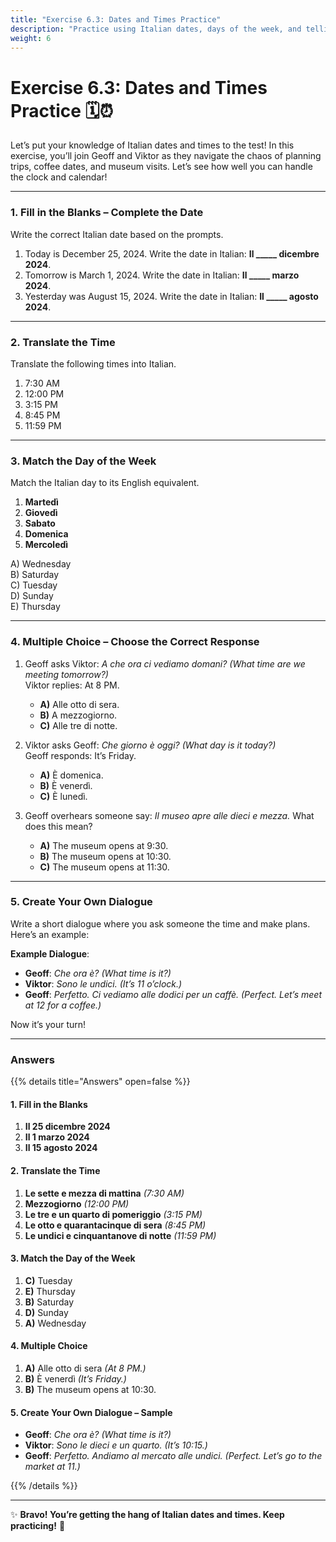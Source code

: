 ```yaml
---
title: "Exercise 6.3: Dates and Times Practice"
description: "Practice using Italian dates, days of the week, and telling time with fun scenarios."
weight: 6
---
```


# Exercise 6.3: Dates and Times Practice 🗓️⏰  

Let’s put your knowledge of Italian dates and times to the test! In this exercise, you’ll join Geoff and Viktor as they navigate the chaos of planning trips, coffee dates, and museum visits. Let’s see how well you can handle the clock and calendar!

---

### 1. Fill in the Blanks – Complete the Date  

Write the correct Italian date based on the prompts.  

1. Today is December 25, 2024. Write the date in Italian: **Il _____ dicembre 2024**.  
2. Tomorrow is March 1, 2024. Write the date in Italian: **Il _____ marzo 2024**.  
3. Yesterday was August 15, 2024. Write the date in Italian: **Il _____ agosto 2024**.  

---

### 2. Translate the Time  

Translate the following times into Italian.  

1. 7:30 AM  
2. 12:00 PM  
3. 3:15 PM  
4. 8:45 PM  
5. 11:59 PM  

---

### 3. Match the Day of the Week  

Match the Italian day to its English equivalent.  

1. **Martedì**  
2. **Giovedì**  
3. **Sabato**  
4. **Domenica**  
5. **Mercoledì**  

A) Wednesday  
B) Saturday  
C) Tuesday  
D) Sunday  
E) Thursday  

---

### 4. Multiple Choice – Choose the Correct Response  

1. Geoff asks Viktor: *A che ora ci vediamo domani?* *(What time are we meeting tomorrow?)*  
   Viktor replies: At 8 PM.
   - **A)** Alle otto di sera.
   - **B)** A mezzogiorno.
   - **C)** Alle tre di notte.

2. Viktor asks Geoff: *Che giorno è oggi?* *(What day is it today?)*  
   Geoff responds: It’s Friday.
   - **A)** È domenica.
   - **B)** È venerdì.
   - **C)** È lunedì.

3. Geoff overhears someone say: *Il museo apre alle dieci e mezza.* What does this mean?  
   - **A)** The museum opens at 9:30.  
   - **B)** The museum opens at 10:30.  
   - **C)** The museum opens at 11:30.  

---

### 5. Create Your Own Dialogue  

Write a short dialogue where you ask someone the time and make plans. Here’s an example:

**Example Dialogue**:  
- **Geoff**: *Che ora è?* *(What time is it?)*  
- **Viktor**: *Sono le undici.* *(It’s 11 o’clock.)*  
- **Geoff**: *Perfetto. Ci vediamo alle dodici per un caffè.* *(Perfect. Let’s meet at 12 for a coffee.)*  

Now it’s your turn!  

---

### Answers  

{{% details title="Answers" open=false %}}  

#### 1. Fill in the Blanks  
1. **Il 25 dicembre 2024**  
2. **Il 1 marzo 2024**  
3. **Il 15 agosto 2024**  

#### 2. Translate the Time  
1. **Le sette e mezza di mattina** *(7:30 AM)*  
2. **Mezzogiorno** *(12:00 PM)*  
3. **Le tre e un quarto di pomeriggio** *(3:15 PM)*  
4. **Le otto e quarantacinque di sera** *(8:45 PM)*  
5. **Le undici e cinquantanove di notte** *(11:59 PM)*  

#### 3. Match the Day of the Week  
1. **C)** Tuesday  
2. **E)** Thursday  
3. **B)** Saturday  
4. **D)** Sunday  
5. **A)** Wednesday  

#### 4. Multiple Choice  
1. **A)** Alle otto di sera *(At 8 PM.)*  
2. **B)** È venerdì *(It’s Friday.)*  
3. **B)** The museum opens at 10:30.  

#### 5. Create Your Own Dialogue – Sample  
- **Geoff**: *Che ora è?* *(What time is it?)*  
- **Viktor**: *Sono le dieci e un quarto.* *(It’s 10:15.)*  
- **Geoff**: *Perfetto. Andiamo al mercato alle undici.* *(Perfect. Let’s go to the market at 11.)*  

{{% /details %}}  

---

✨ **Bravo! You’re getting the hang of Italian dates and times. Keep practicing!** 🌟  
